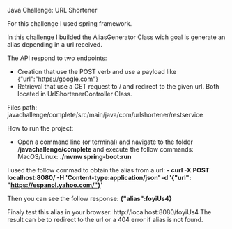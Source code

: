 Java Challenge: URL Shortener

For this challenge I used spring framework.

In this challenge I builded the AliasGenerator Class wich goal is generate an alias depending in a url received.

The API respond to two endpoints: 
- Creation that use the POST verb and use a payload like {"url":"https://google.com"}
- Retrieval that use a GET request to /<alias> and redirect to the given url.
Both located in UrlShortenerController Class. 

Files path: javachallenge/complete/src/main/java/com/urlshortener/restservice

How to run the project:
- Open a command line (or terminal) and navigate to the folder /**javachallenge/complete** and execute the follow commands:
MacOS/Linux: **./mvnw spring-boot:run**

I used the follow commad to obtain the alias from a url:
**- curl -X POST localhost:8080/ -H 'Content-type:application/json' -d '{"url": "https://espanol.yahoo.com/"}'**

Then you can see the follow response:
**{"alias":foyiUs4}**

Finaly test this alias in your browser:
http://localhost:8080/foyiUs4
The result can be to redirect to the url or a 404 error if alias is not found.
